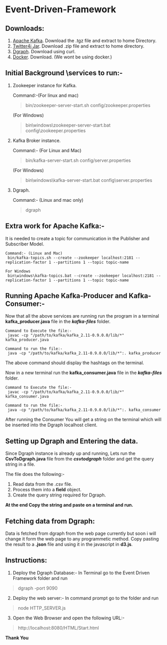 # Event-Driven-Framework

## Downloads:

1. [Apache Kafka](https://kafka.apache.org/downloads). Download the .tgz file and extract to home Directory.
2. [Twitter4j Jar](http://www.java2s.com/Code/JarDownload/twitter4j/twitter4j.jar.zip). Download .zip file and extract to home directory.
3. [Dgraph](https://docs.dgraph.io/get-started/). Download using curl.
4. [Docker](https://www.docker.com/community-edition). Download. (We wont be using docker.)

## Initial Background \services to run:-
1. Zookeeper instance for Kafka. 

    Command:-(For linux and mac)
    > bin/zookeeper-server-start.sh config/zookeeper.properties
    
    (For Windows)
    > bin\windows\zookeeper-server-start.bat config\zookeeper.properties
2. Kafka Broker instance. 

    Command:- (For Linux and Mac)
    > bin/kafka-server-start.sh config/server.properties
    
    (For Windows)
    > bin\windows\kafka-server-start.bat config\server.properties
    
3. Dgraph. 
    
    Command:- (Linux and mac only)
    > dgraph

## Extra work for Apache Kafka:-

It is needed to create a topic for communication in the Publisher and Subscriber Model. 

    Command:- (Linux and Mac)
     bin/kafka-topics.sh --create --zookeeper localhost:2181 --replication-factor 1 --partitions 1 --topic topic-name
    
    For Windows
     bin\windows\kafka-topics.bat --create --zookeeper localhost:2181 --replication-factor 1 --partitions 1 --topic topic-name

## Running Apache Kafka-Producer and Kafka-Consumer:-

Now that all the above services are running run the program in a terminal **kafka_producer.java** file in the **_kafka-files_** folder.

    Command to Execute the file:-
     javac -cp "/path/to/kafka/kafka_2.11-0.9.0.0/lib/*" kafka_producer.java

    Command to run the file:-
     java -cp "/path/to/kafka/kafka_2.11-0.9.0.0/lib/*":. kafka_producer
    
The above command should display the hashtags on the terminal.

Now in a new terminal run the **kafka_consumer.java** file in the **_kafka-files_** folder.

    Command to Execute the file:-
     javac -cp "/path/to/kafka/kafka_2.11-0.9.0.0/lib/*" kafka_consumer.java

    Command to run the file:-
     java -cp "/path/to/kafka/kafka_2.11-0.9.0.0/lib/*":. kafka_consumer

After running the Consumer You will get a string on the terminal which will be inserted into the Dgraph localhost client.

## Setting up Dgraph and Entering the data.

Since Dgraph instance is already up and running, Lets run the **CsvToDgraph.java** file from the **_csvtodgraph_** folder and get the query string in a file.

The file does the following:-
1. Read data from the .csv file.
2. Process them into a **field** object.
3. Create the query string required for Dgraph.

**At the end Copy the string and paste on a terminal and run.**

## Fetching data from Dgraph:

Data is fetched from dgraph from the web page currently but soon i will change it form the web page to any programmetic method. Copy pasting the result to a **.json** file and using it in the javascript in **d3.js**.

## Instructions:

1. Deploy the Dgraph Database:- In Terminal go to the Event Driven Framework folder and run

> dgraph -port 9090

2. Deploy the web server:- In command prompt go to the folder and run 

> node HTTP_SERVER.js

3. Open the Web Browser and open the following URL:-

> http://localhost:8080/HTML/Start.html

**Thank You**
